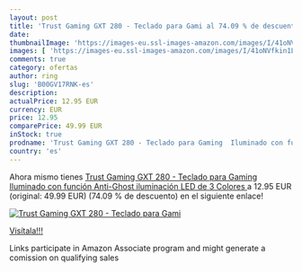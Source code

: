 ```yaml
---
layout: post
title: 'Trust Gaming GXT 280 - Teclado para Gami al 74.09 % de descuento'
date: 
thumbnailImage: 'https://images-eu.ssl-images-amazon.com/images/I/41oNVfkin1L._SL200_.jpg'
images: [ 'https://images-eu.ssl-images-amazon.com/images/I/41oNVfkin1L._SL200_.jpg' ]
comments: true
category: ofertas
author: ring
slug: 'B00GV17RNK-es'
description:
actualPrice: 12.95 EUR
currency: EUR
price: 12.95
comparePrice: 49.99 EUR
inStock: true
prodname: 'Trust Gaming GXT 280 - Teclado para Gaming  Iluminado con función Anti-Ghost  iluminación LED de 3 Colores '
country: 'es'
---
```


Ahora mismo tienes [Trust Gaming GXT 280 - Teclado para Gaming  Iluminado con función Anti-Ghost  iluminación LED de 3 Colores ](https://www.amazon.es/dp/B00GV17RNK/?tag=tolees-21) a 12.95 EUR (original: 49.99 EUR) (74.09 %  de descuento) en el siguiente enlace!

[![Trust Gaming GXT 280 - Teclado para Gami](https://images-eu.ssl-images-amazon.com/images/I/41oNVfkin1L._SL200_.jpg)](https://www.amazon.es/dp/B00GV17RNK/?tag=tolees-21)

[Visítala!!!](https://www.amazon.es/dp/B00GV17RNK/?tag=tolees-21)

Links participate in Amazon Associate program and might generate a comission on qualifying sales
